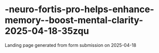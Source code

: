 # -neuro-fortis-pro-helps-enhance-memory--boost-mental-clarity-2025-04-18-35zqu
Landing page generated from form submission on 2025-04-18
